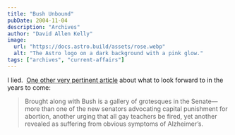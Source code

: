 ```yaml
---
title: "Bush Unbound"
pubDate: 2004-11-04
description: "Archives"
author: "David Allen Kelly"
image:
  url: "https://docs.astro.build/assets/rose.webp"
  alt: "The Astro logo on a dark background with a pink glow."
tags: ["archives", "current-affairs"]
---
```


I lied.  [One other very pertinent article](http://www.gnn.tv/headlines/headline.php?id=125) about what to look forward to in the years to come:

> Brought along with Bush is a gallery of grotesques in the Senate—more than one of the new senators advocating capital punishment for abortion, another urging that all gay teachers be fired, yet another revealed as suffering from obvious symptoms of Alzheimer’s.
